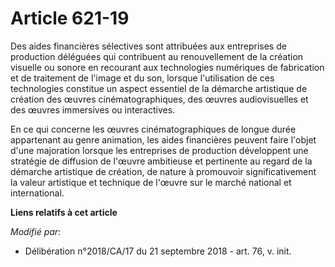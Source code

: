 # Article 621-19

Des aides financières sélectives sont attribuées aux entreprises de production déléguées qui contribuent au renouvellement de
la création visuelle ou sonore en recourant aux technologies numériques de fabrication et de traitement de l'image et du son,
lorsque l'utilisation de ces technologies constitue un aspect essentiel de la démarche artistique de création des œuvres
cinématographiques, des œuvres audiovisuelles et des œuvres immersives ou interactives.

En ce qui concerne les œuvres cinématographiques de longue durée appartenant au genre animation, les aides financières
peuvent faire l'objet d'une majoration lorsque les entreprises de production développent une stratégie de diffusion de
l'œuvre ambitieuse et pertinente au regard de la démarche artistique de création, de nature à promouvoir significativement la
valeur artistique et technique de l'œuvre sur le marché national et international.

**Liens relatifs à cet article**

_Modifié par_:

  - Délibération n°2018/CA/17 du 21 septembre 2018 - art. 76, v. init.
